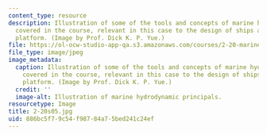 ```yaml
---
content_type: resource
description: Illustration of some of the tools and concepts of marine hydrodynamics
  covered in the course, relevant in this case to the design of ships and offshore
  platform. (Image by Prof. Dick K. P. Yue.)
file: https://ol-ocw-studio-app-qa.s3.amazonaws.com/courses/2-20-marine-hydrodynamics-13-021-spring-2005/886bc5f79c54f98784a75bed241c24ef_2-20s05.jpg
file_type: image/jpeg
image_metadata:
  caption: Illustration of some of the tools and concepts of marine hydrodynamics
    covered in the course, relevant in this case to the design of ships and offshore
    platform. (Image by Prof. Dick K. P. Yue.)
  credit: ''
  image-alt: Illustration of marine hydrodynamic principals.
resourcetype: Image
title: 2-20s05.jpg
uid: 886bc5f7-9c54-f987-84a7-5bed241c24ef
---
```

